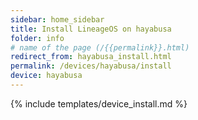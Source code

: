 ```yaml
---
sidebar: home_sidebar
title: Install LineageOS on hayabusa
folder: info
# name of the page (/{{permalink}}.html)
redirect_from: hayabusa_install.html
permalink: /devices/hayabusa/install
device: hayabusa
---
```

{% include templates/device_install.md %}

